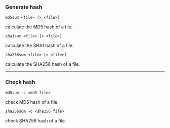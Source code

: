 ### Generate hash
```
md5sum <file> [> <file>]
```
calculate the MD5 hash of a file.
```
sha1sum <file> [> <file>]
```
calculate the SHA1 hash of a file.
```
sha256sum <file> [> <file>]
```
calculate the SHA256 hash of a file.
___
### Check hash
```
md5sum -c <md5 file>
```
check MD5 hash of a file.
```
sha256sum -c <sha256 file>
```
check SHA256 hash of a file.